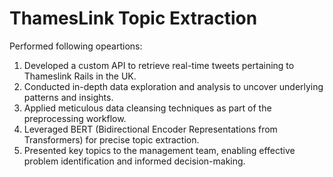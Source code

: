 
# ThamesLink Topic Extraction

Performed following opeartions:

1. Developed a custom API to retrieve real-time tweets pertaining to Thameslink Rails in the UK.
2. Conducted in-depth data exploration and analysis to uncover underlying patterns and insights.
3. Applied meticulous data cleansing techniques as part of the preprocessing workflow.
4. Leveraged BERT (Bidirectional Encoder Representations from Transformers) for precise topic extraction.
5. Presented key topics to the management team, enabling effective problem identification and informed decision-making.

